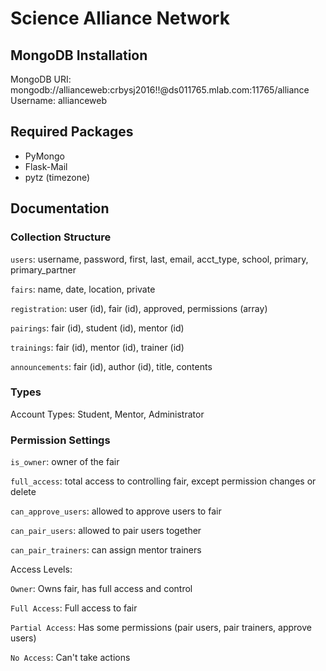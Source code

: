 # Science Alliance Network

## MongoDB Installation

MongoDB URI: mongodb://allianceweb:crbysj2016!!@ds011765.mlab.com:11765/alliance
Username: allianceweb

## Required Packages

* PyMongo
* Flask-Mail
* pytz (timezone)

## Documentation

### Collection Structure

`users`: username, password, first, last, email, acct_type, school, primary, primary_partner

`fairs`: name, date, location, private

`registration`: user (id), fair (id), approved, permissions (array)

`pairings`: fair (id), student (id), mentor (id)

`trainings`: fair (id), mentor (id), trainer (id)

`announcements`: fair (id), author (id), title, contents

### Types

Account Types: Student, Mentor, Administrator

### Permission Settings

`is_owner`: owner of the fair

`full_access`: total access to controlling fair, except permission changes or delete

`can_approve_users`: allowed to approve users to fair

`can_pair_users`: allowed to pair users together

`can_pair_trainers`: can assign mentor trainers

Access Levels:

`Owner`: Owns fair, has full access and control

`Full Access`: Full access to fair

`Partial Access`: Has some permissions (pair users, pair trainers, approve users)

`No Access`: Can't take actions
